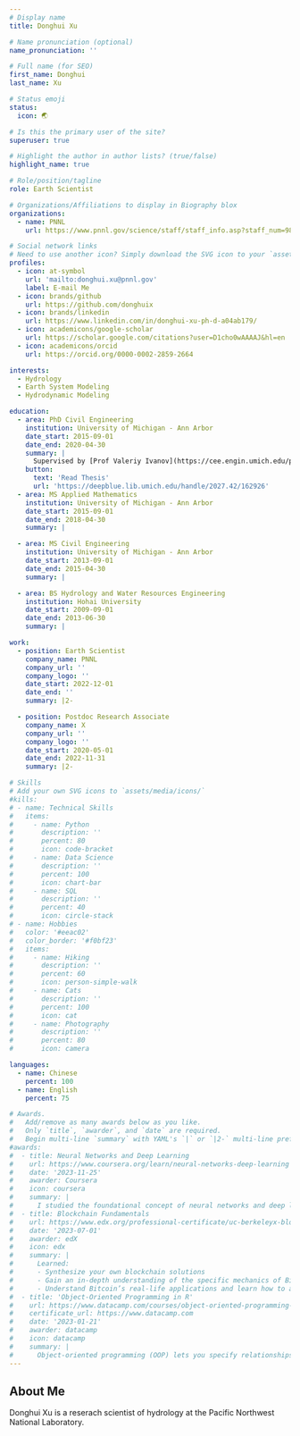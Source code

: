 ```yaml
---
# Display name
title: Donghui Xu

# Name pronunciation (optional)
name_pronunciation: ''

# Full name (for SEO)
first_name: Donghui
last_name: Xu

# Status emoji
status:
  icon: 🌏

# Is this the primary user of the site?
superuser: true

# Highlight the author in author lists? (true/false)
highlight_name: true

# Role/position/tagline
role: Earth Scientist

# Organizations/Affiliations to display in Biography blox
organizations:
  - name: PNNL
    url: https://www.pnnl.gov/science/staff/staff_info.asp?staff_num=9816

# Social network links
# Need to use another icon? Simply download the SVG icon to your `assets/media/icons/` folder.
profiles:
  - icon: at-symbol
    url: 'mailto:donghui.xu@pnnl.gov'
    label: E-mail Me
  - icon: brands/github
    url: https://github.com/donghuix
  - icon: brands/linkedin
    url: https://www.linkedin.com/in/donghui-xu-ph-d-a04ab179/
  - icon: academicons/google-scholar
    url: https://scholar.google.com/citations?user=D1cho0wAAAAJ&hl=en
  - icon: academicons/orcid
    url: https://orcid.org/0000-0002-2859-2664

interests:
  - Hydrology
  - Earth System Modeling
  - Hydrodynamic Modeling

education:
  - area: PhD Civil Engineering
    institution: University of Michigan - Ann Arbor
    date_start: 2015-09-01
    date_end: 2020-04-30
    summary: |
      Supervised by [Prof Valeriy Ivanov](https://cee.engin.umich.edu/people/ivanov-valeriy/).
    button:
      text: 'Read Thesis'
      url: 'https://deepblue.lib.umich.edu/handle/2027.42/162926'
  - area: MS Applied Mathematics
    institution: University of Michigan - Ann Arbor
    date_start: 2015-09-01
    date_end: 2018-04-30
    summary: |

  - area: MS Civil Engineering
    institution: University of Michigan - Ann Arbor
    date_start: 2013-09-01
    date_end: 2015-04-30
    summary: |

  - area: BS Hydrology and Water Resources Engineering
    institution: Hohai University
    date_start: 2009-09-01
    date_end: 2013-06-30
    summary: |

work:
  - position: Earth Scientist
    company_name: PNNL
    company_url: ''
    company_logo: ''
    date_start: 2022-12-01
    date_end: ''
    summary: |2-

  - position: Postdoc Research Associate 
    company_name: X
    company_url: ''
    company_logo: ''
    date_start: 2020-05-01
    date_end: 2022-11-31
    summary: |2-

# Skills
# Add your own SVG icons to `assets/media/icons/`
#kills:
# - name: Technical Skills
#   items:
#     - name: Python
#       description: ''
#       percent: 80
#       icon: code-bracket
#     - name: Data Science
#       description: ''
#       percent: 100
#       icon: chart-bar
#     - name: SQL
#       description: ''
#       percent: 40
#       icon: circle-stack
# - name: Hobbies
#   color: '#eeac02'
#   color_border: '#f0bf23'
#   items:
#     - name: Hiking
#       description: ''
#       percent: 60
#       icon: person-simple-walk
#     - name: Cats
#       description: ''
#       percent: 100
#       icon: cat
#     - name: Photography
#       description: ''
#       percent: 80
#       icon: camera

languages:
  - name: Chinese
    percent: 100
  - name: English
    percent: 75

# Awards.
#   Add/remove as many awards below as you like.
#   Only `title`, `awarder`, and `date` are required.
#   Begin multi-line `summary` with YAML's `|` or `|2-` multi-line prefix and indent 2 spaces below.
#awards:
#  - title: Neural Networks and Deep Learning
#    url: https://www.coursera.org/learn/neural-networks-deep-learning
#    date: '2023-11-25'
#    awarder: Coursera
#    icon: coursera
#    summary: |
#      I studied the foundational concept of neural networks and deep learning. By the end, I was familiar with the significant technological trends driving the rise of deep learning; #build, train, and apply fully connected deep neural networks; implement efficient (vectorized) neural networks; identify key parameters in a neural network’s architecture; and #apply deep learning to your own applications.
#  - title: Blockchain Fundamentals
#    url: https://www.edx.org/professional-certificate/uc-berkeleyx-blockchain-fundamentals
#    date: '2023-07-01'
#    awarder: edX
#    icon: edx
#    summary: |
#      Learned:
#      - Synthesize your own blockchain solutions
#      - Gain an in-depth understanding of the specific mechanics of Bitcoin
#      - Understand Bitcoin’s real-life applications and learn how to attack and destroy Bitcoin, Ethereum, smart contracts and Dapps, and alternatives to Bitcoin’s Proof-of-Work #consensus algorithm
#  - title: 'Object-Oriented Programming in R'
#    url: https://www.datacamp.com/courses/object-oriented-programming-with-s3-and-r6-in-r
#    certificate_url: https://www.datacamp.com
#    date: '2023-01-21'
#    awarder: datacamp
#    icon: datacamp
#    summary: |
#      Object-oriented programming (OOP) lets you specify relationships between functions and the objects that they can act on, helping you manage complexity in your code. This is an #intermediate level course, providing an introduction to OOP, using the S3 and R6 systems. S3 is a great day-to-day R programming tool that simplifies some of the functions that you #write. R6 is especially useful for industry-specific analyses, working with web APIs, and building GUIs.
---
```


## About Me

Donghui Xu is a reserach scientist of hydrology at the Pacific Northwest National Laboratory.

